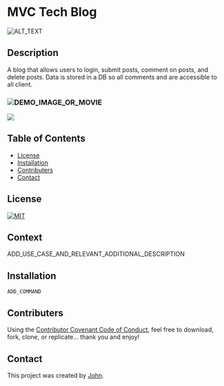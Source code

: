 # MVC Tech Blog

![ALT_TEXT](https://img.shields.io/badge/GRAY_TEXT-COLOR_TEXT-COLOR)

## Description
A blog that allows users to login, submit posts, comment on posts, and delete posts. Data is stored in a DB so all comments and are accessible to all client. 

### ![DEMO_IMAGE_OR_MOVIE](ENTER_URL)

<img src="ENTER_URL" width="IDEAL_PERCENT%"/>


## Table of Contents
  - [License](#license)
  - [Installation](#installation)
  - [Contributers](#contributers)
  - [Contact](#contact)


## License
<a href="https://opensource.org/licenses/MIT">
<img src="https://img.shields.io/badge/GRAY_TEXT-COLOR_TEXT-COLOR" alt="MIT"></a>

## Context
ADD_USE_CASE_AND_RELEVANT_ADDITIONAL_DESCRIPTION

## Installation
```
ADD_COMMAND
```

## Contributers
Using the [Contributor Covenant Code of Conduct](https://www.contributor-covenant.org/version/2/0/code_of_conduct/code_of_conduct.md), feel free to download, fork, clone, or replicate... thank you and enjoy! 

## Contact
This project was created by [John](https://github.com/johnhughes814).